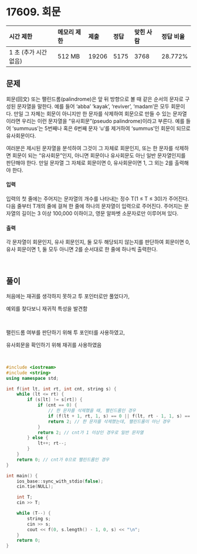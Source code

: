 # 17609. 회문

| 시간 제한             | 메모리 제한 | 제출  | 정답 | 맞힌 사람 | 정답 비율 |
| :-------------------- | :---------- | :---- | :--- | :-------- | :-------- |
| 1 초 (추가 시간 없음) | 512 MB      | 19206 | 5175 | 3768      | 28.772%   |

## 문제

회문(回文) 또는 팰린드롬(palindrome)은 앞 뒤 방향으로 볼 때 같은 순서의 문자로 구성된 문자열을 말한다. 예를 들어 ‘abba’ ‘kayak’, ‘reviver’, ‘madam’은 모두 회문이다. 만일 그 자체는 회문이 아니지만 한 문자를 삭제하여 회문으로 만들 수 있는 문자열이라면 우리는 이런 문자열을 “유사회문”(pseudo palindrome)이라고 부른다. 예를 들어 ‘summuus’는 5번째나 혹은 6번째 문자 ‘u’를 제거하여 ‘summus’인 회문이 되므로 유사회문이다.

여러분은 제시된 문자열을 분석하여 그것이 그 자체로 회문인지, 또는 한 문자를 삭제하면 회문이 되는 “유사회문”인지, 아니면 회문이나 유사회문도 아닌 일반 문자열인지를 판단해야 한다. 만일 문자열 그 자체로 회문이면 0, 유사회문이면 1, 그 외는 2를 출력해야 한다.

#### 입력

입력의 첫 줄에는 주어지는 문자열의 개수를 나타내는 정수 T(1 ≤ T ≤ 30)가 주어진다. 다음 줄부터 T개의 줄에 걸쳐 한 줄에 하나의 문자열이 입력으로 주어진다. 주어지는 문자열의 길이는 3 이상 100,000 이하이고, 영문 알파벳 소문자로만 이루어져 있다.

#### 출력

각 문자열이 회문인지, 유사 회문인지, 둘 모두 해당되지 않는지를 판단하여 회문이면 0, 유사 회문이면 1, 둘 모두 아니면 2를 순서대로 한 줄에 하나씩 출력한다.

<br/>

## 풀이

처음에는 재귀를 생각하지 못하고 투 포인터로만 풀었다가,

예외를 찾다보니 재귀적 특성을 발견함

<br/>

팰린드롬 여부를 판단하기 위해 투 포인터를 사용하였고,

유사회문을 확인하기 위해 재귀를 사용하였음

<br/>

```c++
#include <iostream>
#include <string>
using namespace std;

int f(int lt, int rt, int cnt, string s) {
	while (lt <= rt) {
		if (s[lt] != s[rt]) {
			if (cnt == 0) {
                // 한 문자를 삭제했을 때, 팰린드롬인 경우
				if (f(lt + 1, rt, 1, s) == 0 || f(lt, rt - 1, 1, s) == 0) return 1;
				return 2; // 한 문자를 삭제했는데, 팰린드롬이 아닌 경우
			}
			return 2; // cnt가 1 이상인 경우로 일반 문자열
		} else {
			lt++; rt--;
		}
	}
	return 0; // cnt가 0으로 팰린드롬인 경우
}

int main() {
	ios_base::sync_with_stdio(false);
	cin.tie(NULL);

	int T;
	cin >> T;

	while (T--) {
		string s;
		cin >> s;
		cout << f(0, s.length() - 1, 0, s) << "\n";
	}
	return 0;
}
```
